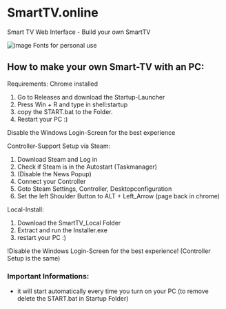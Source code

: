 # SmartTV.online
Smart TV Web Interface - Build your own SmartTV

![image](https://user-images.githubusercontent.com/83350146/158901149-a90d8c0a-4877-4123-b2ae-e7ac59d1e469.png)
Fonts for personal use

## How to make your own Smart-TV with an PC:

Requirements: Chrome installed

1. Go to Releases and download the Startup-Launcher
3. Press Win + R and type in shell:startup
4. copy the START.bat to the Folder.
5. Restart your PC :)

Disable the Windows Login-Screen for the best experience

Controller-Support Setup via Steam:
1. Download Steam and Log in 
2. Check if Steam is in the Autostart (Taskmanager)
3. (Disable the News Popup)
4. Connect your Controller
5. Goto Steam Settings, Controller, Desktopconfiguration
6. Set the left Shoulder Button to ALT + Left_Arrow (page back in chrome)

Local-Install:
1. Download the SmartTV_Local Folder
2. Extract and run the Installer.exe
3. restart your PC :)

!Disable the Windows Login-Screen for the best experience!
(Controller Setup is the same)

### Important Informations:
- it will start automatically every time you turn on your PC
  (to remove delete the START.bat in Startup Folder)
